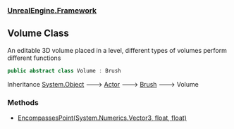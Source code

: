 ### [UnrealEngine.Framework](./UnrealEngine-Framework.md 'UnrealEngine.Framework')
## Volume Class
An editable 3D volume placed in a level, different types of volumes perform different functions  
```csharp
public abstract class Volume : Brush
```
Inheritance [System.Object](https://docs.microsoft.com/en-us/dotnet/api/System.Object 'System.Object') &#129106; [Actor](./UnrealEngine-Framework-Actor.md 'UnrealEngine.Framework.Actor') &#129106; [Brush](./UnrealEngine-Framework-Brush.md 'UnrealEngine.Framework.Brush') &#129106; Volume  
### Methods
- [EncompassesPoint(System.Numerics.Vector3, float, float)](./UnrealEngine-Framework-Volume-EncompassesPoint(System-Numerics-Vector3_float_float).md 'UnrealEngine.Framework.Volume.EncompassesPoint(System.Numerics.Vector3, float, float)')
